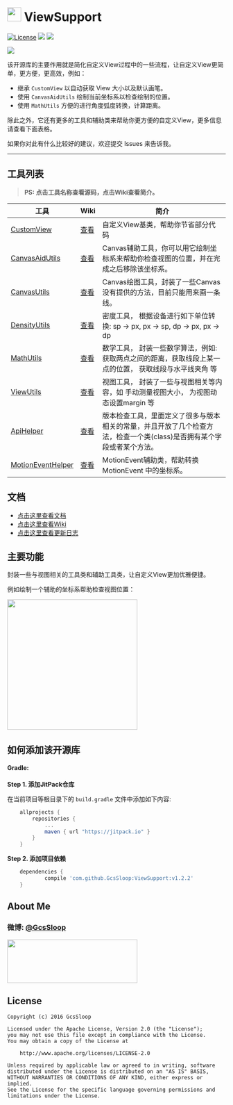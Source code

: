 # <img src="http://ww2.sinaimg.cn/large/005Xtdi2jw1f4v398j1v3j3074074t8w.jpg" width="32" /> ViewSupport

[![License](https://img.shields.io/badge/license-Apache%202-green.svg)](https://www.apache.org/licenses/LICENSE-2.0)
![](https://img.shields.io/badge/Support-7%2B-green.svg)
[![](https://jitpack.io/v/GcsSloop/ViewSupport.svg)](https://jitpack.io/#GcsSloop/ViewSupport)

![](https://raw.githubusercontent.com/GcsSloop/ViewSupport/res/img/ViewSupport.png)

该开源库的主要作用就是简化自定义View过程中的一些流程，让自定义View更简单，更方便，更高效，例如：

* 继承 `CustomView` 以自动获取 View 大小以及默认画笔。
* 使用 `CanvasAidUtils` 绘制当前坐标系以检查绘制的位置。
* 使用 `MathUtils` 方便的进行角度弧度转换，计算距离。

除此之外，它还有更多的工具和辅助类来帮助你更方便的自定义View，更多信息请查看下面表格。

如果你对此有什么比较好的建议，欢迎提交 Issues 来告诉我。

*****

## 工具列表

>
>**PS: 点击工具名称查看源码，点击Wiki查看简介。**

| 工具                                       | Wiki                                     | 简介                                       |
| ---------------------------------------- | ---------------------------------------- | ---------------------------------------- |
| [CustomView](https://github.com/GcsSloop/ViewSupport/blob/master/Library/src/main/java/com/gcssloop/view/CustomView.java) | [查看](https://github.com/GcsSloop/ViewSupport/wiki/CustomView) | 自定义View基类，帮助你节省部分代码                      |
| [CanvasAidUtils](https://github.com/GcsSloop/ViewSupport/blob/master/Library/src/main/java/com/gcssloop/view/utils/CanvasAidUtils.java) | [查看](https://github.com/GcsSloop/ViewSupport/wiki/CanvasAidUtils) | Canvas辅助工具，你可以用它绘制坐标系来帮助你检查视图的位置，并在完成之后移除该坐标系。 |
| [CanvasUtils](https://github.com/GcsSloop/ViewSupport/blob/master/Library/src/main/java/com/gcssloop/view/utils/CanvasUtils.java) | [查看](https://github.com/GcsSloop/ViewSupport/wiki/CanvasUtils) | Canvas绘图工具，封装了一些Canvas没有提供的方法，目前只能用来画一条线。 |
| [DensityUtils](https://github.com/GcsSloop/ViewSupport/blob/master/Library/src/main/java/com/gcssloop/view/utils/DensityUtils.java) | [查看](https://github.com/GcsSloop/ViewSupport/wiki/DensityUtils) | 密度工具， 根据设备进行如下单位转换: sp -> px, px -> sp, dp -> px, px -> dp |
| [MathUtils](https://github.com/GcsSloop/ViewSupport/blob/master/Library/src/main/java/com/gcssloop/view/utils/MathUtils.java) | [查看](https://github.com/GcsSloop/ViewSupport/wiki/MathUtils) | 数学工具， 封装一些数学算法，例如: 获取两点之间的距离，获取线段上某一点的位置， 获取线段与水平线夹角 等 |
| [ViewUtils](https://github.com/GcsSloop/ViewSupport/blob/master/Library/src/main/java/com/gcssloop/view/utils/ViewUtils.java) | [查看](https://github.com/GcsSloop/ViewSupport/wiki/ViewUtils) | 视图工具， 封装了一些与视图相关等内容，如 手动测量视图大小， 为视图动态设置margin 等 |
| [ApiHelper](https://github.com/GcsSloop/ViewSupport/blob/master/Library/src/main/java/com/gcssloop/view/helper/ApiHelper.java) | [查看](https://github.com/GcsSloop/ViewSupport/wiki/ApiHelper) | 版本检查工具，里面定义了很多与版本相关的常量，并且开放了几个检查方法，检查一个类(class)是否拥有某个字段或者某个方法。 |
| [MotionEventHelper](https://github.com/GcsSloop/ViewSupport/blob/master/Library/src/main/java/com/gcssloop/view/helper/MotionEventHelper.java) | [查看](https://github.com/GcsSloop/ViewSupport/wiki/MotionEventHelper) | MotionEvent辅助类，帮助转换 MotionEvent 中的坐标系。   |

## 文档

* [点击这里查看文档](https://jitpack.io/com/github/GcsSloop/ViewSupport/v1.2.2/javadoc/)
* [点击这里查看Wiki](https://github.com/GcsSloop/ViewSupport/wiki)
* [点击这里查看更新日志](https://github.com/GcsSloop/ViewSupport/releases)

## 主要功能

封装一些与视图相关的工具类和辅助工具类，让自定义View更加优雅便捷。

例如绘制一个辅助的坐标系帮助检查视图位置：

<img src="http://ww4.sinaimg.cn/large/005Xtdi2jw1f4i5aypzo9j30dw0nhmxt.jpg" width=300 />

## 如何添加该开源库

#### Gradle:

**Step 1. 添加JitPack仓库**

在当前项目等根目录下的 `build.gradle` 文件中添加如下内容:

``` gradle
	allprojects {
		repositories {
			...
			maven { url "https://jitpack.io" }
		}
	}
```

**Step 2. 添加项目依赖**

``` gradle
	dependencies {
	        compile 'com.github.GcsSloop:ViewSupport:v1.2.2'
	}
```

## About Me

### 微博: [@GcsSloop](http://weibo.com/GcsSloop)

<a href="https://github.com/GcsSloop/README/blob/master/README.md" target="_blank"> <img src="http://ww4.sinaimg.cn/large/005Xtdi2gw1f1qn89ihu3j315o0dwwjc.jpg" width=300 height=100 /> </a>

## License

```
Copyright (c) 2016 GcsSloop

Licensed under the Apache License, Version 2.0 (the "License");
you may not use this file except in compliance with the License.
You may obtain a copy of the License at

    http://www.apache.org/licenses/LICENSE-2.0

Unless required by applicable law or agreed to in writing, software
distributed under the License is distributed on an "AS IS" BASIS,
WITHOUT WARRANTIES OR CONDITIONS OF ANY KIND, either express or implied.
See the License for the specific language governing permissions and
limitations under the License.
```
